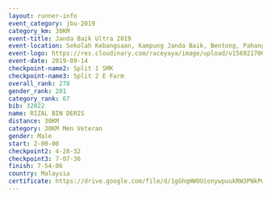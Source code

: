 ```yaml
---
layout: runner-info 
event_category: jbu-2019 
category_km: 30KM 
event-title: Janda Baik Ultra 2019 
event-location: Sekolah Kebangsaan, Kampung Janda Baik, Bentong, Pahang, Malaysia 
event-logo: https://res.cloudinary.com/raceyaya/image/upload/v1569217009/logo/janda-baik_vch1pc.jpg 
event-date: 2019-09-14 
checkpoint-name2: Split 1 SMK 
checkpoint-name3: Split 2 E Farm 
overall_rank: 278
gender_rank: 201
category_rank: 67
bib: 32022
name: RIZAL BIN DERIS
distance: 30KM
category: 30KM Men Veteran
gender: Male
start: 2-00-00
checkpoint2: 4-28-32
checkpoint3: 7-07-36
finish: 7-54-06
country: Malaysia
certificate: https://drive.google.com/file/d/1gGhqHWOUionywpuukRW3PNkPwQ1VIZ0M/view?usp=sharing
---
```

